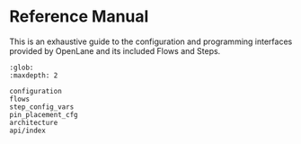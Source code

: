 # Reference Manual

This is an exhaustive guide to the configuration and programming interfaces
provided by OpenLane and its included Flows and Steps.

```{toctree}
:glob:
:maxdepth: 2

configuration
flows
step_config_vars
pin_placement_cfg
architecture
api/index
```
